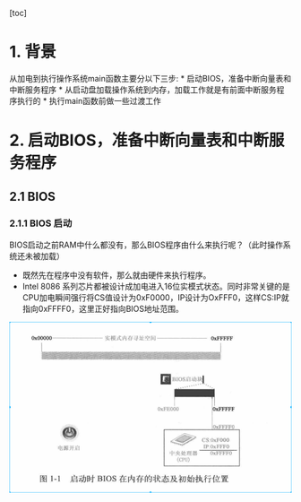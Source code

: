 [toc]

# 1. 背景
从加电到执行操作系统main函数主要分以下三步:
    * 启动BIOS，准备中断向量表和中断服务程序
    * 从启动盘加载操作系统到内存，加载工作就是有前面中断服务程序执行的
    * 执行main函数前做一些过渡工作


# 2. 启动BIOS，准备中断向量表和中断服务程序

## 2.1 BIOS
### 2.1.1 BIOS 启动

BIOS启动之前RAM中什么都没有，那么BIOS程序由什么来执行呢？（此时操作系统还未被加载）

* 既然先在程序中没有软件，那么就由硬件来执行程序。
* Intel 8086 系列芯片都被设计成加电进入16位实模式状态。同时非常关键的是CPU加电瞬间强行将CS值设计为0xF0000，IP设计为OxFFF0，这样CS:IP就指向0xFFFF0，这里正好指向BIOS地址范围。

![2019-08-12-11-42-26.png](./images/2019-08-12-11-42-26.png)
